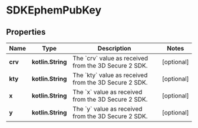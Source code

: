 
# SDKEphemPubKey

## Properties
Name | Type | Description | Notes
------------ | ------------- | ------------- | -------------
**crv** | **kotlin.String** | The &#x60;crv&#x60; value as received from the 3D Secure 2 SDK. |  [optional]
**kty** | **kotlin.String** | The &#x60;kty&#x60; value as received from the 3D Secure 2 SDK. |  [optional]
**x** | **kotlin.String** | The &#x60;x&#x60; value as received from the 3D Secure 2 SDK. |  [optional]
**y** | **kotlin.String** | The &#x60;y&#x60; value as received from the 3D Secure 2 SDK. |  [optional]



